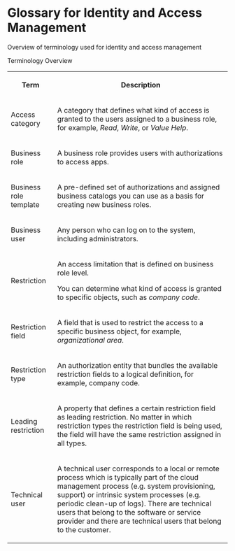 <!-- loio84a11597c3b54d85af23577da7952298 -->

# Glossary for Identity and Access Management

Overview of terminology used for identity and access management



<a name="loio84a11597c3b54d85af23577da7952298__table_qmq_2lv_zr"/>Terminology Overview


<table>
<tr>
<th>

Term



</th>
<th>

Description



</th>
</tr>
<tr>
<td>

Access category



</td>
<td>

A category that defines what kind of access is granted to the users assigned to a business role, for example, *Read*, *Write*, or *Value Help*.



</td>
</tr>
<tr>
<td>

Business role



</td>
<td>

A business role provides users with authorizations to access apps.



</td>
</tr>
<tr>
<td>

Business role template



</td>
<td>

A pre-defined set of authorizations and assigned business catalogs you can use as a basis for creating new business roles.



</td>
</tr>
<tr>
<td>

Business user



</td>
<td>

Any person who can log on to the system, including administrators.



</td>
</tr>
<tr>
<td>

Restriction



</td>
<td>

An access limitation that is defined on business role level.

You can determine what kind of access is granted to specific objects, such as *company code*.



</td>
</tr>
<tr>
<td>

Restriction field



</td>
<td>

A field that is used to restrict the access to a specific business object, for example, *organizational area*.



</td>
</tr>
<tr>
<td>

Restriction type



</td>
<td>

An authorization entity that bundles the available restriction fields to a logical definition, for example, company code.



</td>
</tr>
<tr>
<td>

Leading restriction



</td>
<td>

A property that defines a certain restriction field as leading restriction. No matter in which restriction types the restriction field is being used, the field will have the same restriction assigned in all types.



</td>
</tr>
<tr>
<td>

Technical user



</td>
<td>

A technical user corresponds to a local or remote process which is typically part of the cloud management process \(e.g. system provisioning, support\) or intrinsic system processes \(e.g. periodic clean-up of logs\). There are technical users that belong to the software or service provider and there are technical users that belong to the customer.



</td>
</tr>
</table>

